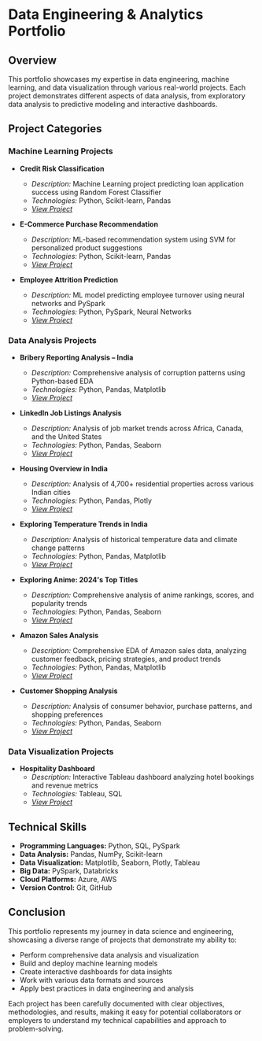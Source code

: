 # Data Engineering & Analytics Portfolio

## Overview
This portfolio showcases my expertise in data engineering, machine learning, and data visualization through various real-world projects. Each project demonstrates different aspects of data analysis, from exploratory data analysis to predictive modeling and interactive dashboards.

## Project Categories

### Machine Learning Projects
- **Credit Risk Classification**
  - *Description:* Machine Learning project predicting loan application success using Random Forest Classifier
  - *Technologies:* Python, Scikit-learn, Pandas
  - *[View Project](https://github.com/rshivhare96/Credit-Risk-Classification)*

- **E-Commerce Purchase Recommendation**
  - *Description:* ML-based recommendation system using SVM for personalized product suggestions
  - *Technologies:* Python, Scikit-learn, Pandas
  - *[View Project](https://github.com/rshivhare96/E-Commerce-Purchase-Recommendation)*

- **Employee Attrition Prediction**
  - *Description:* ML model predicting employee turnover using neural networks and PySpark
  - *Technologies:* Python, PySpark, Neural Networks
  - *[View Project](https://github.com/rshivhare96/My-Projects)*

### Data Analysis Projects
- **Bribery Reporting Analysis – India**
  - *Description:* Comprehensive analysis of corruption patterns using Python-based EDA
  - *Technologies:* Python, Pandas, Matplotlib
  - *[View Project](https://github.com/rshivhare96/Bribery-Reporting-Analysis-India)*

- **LinkedIn Job Listings Analysis**
  - *Description:* Analysis of job market trends across Africa, Canada, and the United States
  - *Technologies:* Python, Pandas, Seaborn
  - *[View Project](https://github.com/rshivhare96/LinkedIn-Job-Listings-Analysis)*

- **Housing Overview in India**
  - *Description:* Analysis of 4,700+ residential properties across various Indian cities
  - *Technologies:* Python, Pandas, Plotly
  - *[View Project](https://github.com/rshivhare96/Housing-Overview-in-India)*

- **Exploring Temperature Trends in India**
  - *Description:* Analysis of historical temperature data and climate change patterns
  - *Technologies:* Python, Pandas, Matplotlib
  - *[View Project](https://github.com/rshivhare96/Exploring-Temperature-Trends-in-India)*

- **Exploring Anime: 2024's Top Titles**
  - *Description:* Comprehensive analysis of anime rankings, scores, and popularity trends
  - *Technologies:* Python, Pandas, Seaborn
  - *[View Project](https://github.com/rshivhare96/Exploring-Anime-A-Comprehensive-Analysis-of-2024-s-Top-Titles)*

- **Amazon Sales Analysis**
  - *Description:* Comprehensive EDA of Amazon sales data, analyzing customer feedback, pricing strategies, and product trends
  - *Technologies:* Python, Pandas, Matplotlib
  - *[View Project](https://github.com/rshivhare96/Exploratory-Data-Analysis-of-the-Amazon-Sales-Dataset)*

- **Customer Shopping Analysis**
  - *Description:* Analysis of consumer behavior, purchase patterns, and shopping preferences
  - *Technologies:* Python, Pandas, Seaborn
  - *[View Project](https://github.com/rshivhare96/Customer-Shopping-Analysis)*

### Data Visualization Projects
- **Hospitality Dashboard**
  - *Description:* Interactive Tableau dashboard analyzing hotel bookings and revenue metrics
  - *Technologies:* Tableau, SQL
  - *[View Project](https://github.com/rshivhare96/Data-Visualisation)*

## Technical Skills
- **Programming Languages:** Python, SQL, PySpark
- **Data Analysis:** Pandas, NumPy, Scikit-learn
- **Data Visualization:** Matplotlib, Seaborn, Plotly, Tableau
- **Big Data:** PySpark, Databricks
- **Cloud Platforms:** Azure, AWS
- **Version Control:** Git, GitHub

## Conclusion
This portfolio represents my journey in data science and engineering, showcasing a diverse range of projects that demonstrate my ability to:
- Perform comprehensive data analysis and visualization
- Build and deploy machine learning models
- Create interactive dashboards for data insights
- Work with various data formats and sources
- Apply best practices in data engineering and analysis

Each project has been carefully documented with clear objectives, methodologies, and results, making it easy for potential collaborators or employers to understand my technical capabilities and approach to problem-solving. 

